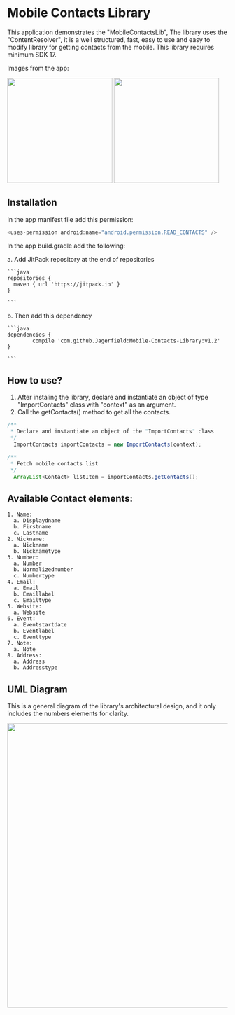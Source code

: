# Mobile Contacts Library

This application demonstrates the "MobileContactsLib", The library uses the "ContentResolver", it is a well structured, fast, easy to use and easy to modify library for getting contacts from the mobile. This library requires minimum SDK 17.

Images from the app:

<img src="https://github.com/Jagerfield/Mobile-Contacts-Library/blob/master/Snapshots/Screenshot_ContactList.png" width="240">

<img src="https://github.com/Jagerfield/Mobile-Contacts-Library/blob/master/Snapshots/Screenshot_ContactDetails.png" width="240">

## Installation

In the app manifest file add this permission: 

  ```java
  <uses-permission android:name="android.permission.READ_CONTACTS" />
 
  ``` 
In the app build.gradle add the following:

  a. Add JitPack repository at the end of repositories 

    ```java
    repositories {
      maven { url 'https://jitpack.io' }
    }

    ```
  b. Then add this dependency
 
    ```java
    dependencies {
	        compile 'com.github.Jagerfield:Mobile-Contacts-Library:v1.2'
	}
  
    ```

## How to use?

1. After instaling the library, declare and instantiate an object of type "ImportContacts" class with "context" as an argument.
2. Call the getContacts() method to get all the contacts.

  ```java
  /**
   * Declare and instantiate an object of the "ImportContacts" class
   */
    ImportContacts importContacts = new ImportContacts(context);

  /**
   * Fetch mobile contacts list
   */
    ArrayList<Contact> listItem = importContacts.getContacts();
  ```

## Available Contact elements:

  ```
  1. Name: 
    a. Displaydname
    b. Firstname
    c. Lastname
  2. Nickname: 
    a. Nickname
    b. Nicknametype
  3. Number: 
    a. Number
    b. Normalizednumber
    c. Numbertype
  4. Email: 
    a. Email
    b. Emaillabel
    c. Emailtype
  5. Website:
    a. Website
  6. Event:
    a. Eventstartdate
    b. Eventlabel
    c. Eventtype
  7. Note:
    a. Note
  8. Address:
    a. Address
    b. Addresstype
  
  ```

## UML Diagram

This is a general diagram of the library's architectural design, and it only includes the numbers elements for clarity. 

<img src="https://github.com/Jagerfield/Mobile-Contacts-Library/blob/master/Snapshots/ContactLib_UML.PNG" width="650">
